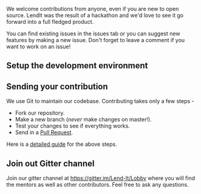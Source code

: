 We welcome contributions from anyone, even if you are new to open source. LendIt was the result of a hackathon and we'd love to see it go forward into a full fledged product.

You can find existing issues in the issues tab or you can suggest new features by making a new issue. Don't forget to leave a comment if you want to work on an issue!

## Setup the development environment

## Sending your contribution
We use Git to maintain our codebase. Contributing takes only a few steps -
- Fork our repository.
- Make a new branch (*never* make changes on master!).
- Test your changes to see if everything works.
- Send in a [Pull Request](https://help.github.com/articles/creating-a-pull-request-from-a-fork/).

Here is a [detailed guide](https://gist.github.com/Chaser324/ce0505fbed06b947d962) for the above steps.

## Join out Gitter channel
Join our gitter channel at https://gitter.im/Lend-It/Lobby where you will find the mentors as well as other contributors. Feel free to ask any questions.
